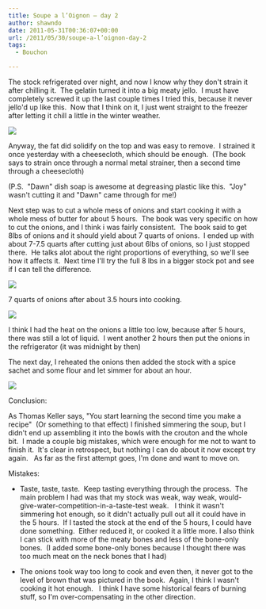 ```yaml
---
title: Soupe a l’Oignon – day 2
author: shawndo
date: 2011-05-31T00:36:07+00:00
url: /2011/05/30/soupe-a-l’oignon-day-2
tags:
  - Bouchon

---
```

The stock refrigerated over night, and now I know why they don't strain it after chilling it.  The gelatin turned it into a big meaty jello.  I must have completely screwed it up the last couple times I tried this, because it never jello'd up like this.  Now that I think on it, I just went straight to the freezer after letting it chill a little in the winter weather.

![](/images/2011/05/OnionSoup-11.jpg)

Anyway, the fat did solidify on the top and was easy to remove.  I strained it once yesterday with a cheesecloth, which should be enough.  (The book says to strain once through a normal metal strainer, then a second time through a cheesecloth)

(P.S.  "Dawn" dish soap is awesome at degreasing plastic like this.  "Joy" wasn't cutting it and "Dawn" came through for me!)

Next step was to cut a whole mess of onions and start cooking it with a whole mess of butter for about 5 hours.  The book was very specific on how to cut the onions, and I think i was fairly consistent.  The book said to get 8lbs of onions and it should yield about 7 quarts of onions.  I ended up with about 7-7.5 quarts after cutting just about 6lbs of onions, so I just stopped there.  He talks alot about the right proportions of everything, so we'll see how it affects it.  Next time I'll try the full 8 lbs in a bigger stock pot and see if I can tell the difference.

![](/images/2011/05/OnionSoup-12.jpg)

7 quarts of onions after about 3.5 hours into cooking.

![](/images/2011/05/OnionSoup-13.jpg)

I think I had the heat on the onions a little too low, because after 5 hours, there was still a lot of liquid.  I went another 2 hours then put the onions in the refrigerator (it was midnight by then)

The next day, I reheated the onions then added the stock with a spice sachet and some flour and let simmer for about an hour.

![](/images/2011/05/OnionSoup-14.jpg)

Conclusion:

As Thomas Keller says, "You start learning the second time you make a recipe"  (Or something to that effect) I finished simmering the soup, but I didn't end up assembling it into the bowls with the crouton and the whole bit.  I made a couple big mistakes, which were enough for me not to want to finish it.  It's clear in retrospect, but nothing I can do about it now except try again.   As far as the first attempt goes, I'm done and want to move on.

Mistakes:  
- Taste, taste, taste.  Keep tasting everything through the process.  The main problem I had was that my stock was weak, way weak, would-give-water-competition-in-a-taste-test weak.   I think it wasn't simmering hot enough, so it didn't actually pull out all it could have in the 5 hours.  If I tasted the stock at the end of the 5 hours, I could have done something.  Either reduced it, or cooked it a little more. I also think I can stick with more of the meaty bones and less of the bone-only bones.  (I added some bone-only bones because I thought there was too much meat on the neck bones that I had)

- The onions took way too long to cook and even then, it never got to the level of brown that was pictured in the book.  Again, I think I wasn't cooking it hot enough.   I think I have some historical fears of burning stuff, so I'm over-compensating in the other direction.